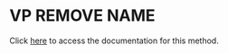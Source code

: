 <!---->
# VP REMOVE NAME

Click [here](https://developer.4d.com/docs/20/ViewPro/method-list#vp-remove-name) to access the documentation for this method.

